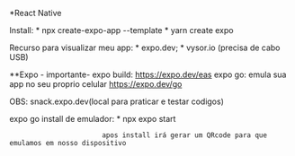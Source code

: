 *React Native

Install: 
                        * npx create-expo-app --template
                        * yarn create expo
  

Recurso para visualizar meu app: 
                         * expo.dev;
                         * vysor.io (precisa de cabo USB)

**Expo - importante-
     expo build: https://expo.dev/eas
     expo go: emula sua app no seu proprio celular  https://expo.dev/go



OBS: snack.expo.dev(local para praticar e testar codigos)


 expo go install de emulador: 
                           * npx expo start 

                           apos install irá gerar um QRcode para que emulamos em nosso dispositivo
